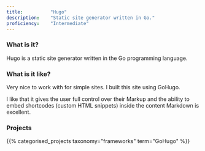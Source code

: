 ```yaml
---
title: 			"Hugo"
description: 	"Static site generator written in Go."
proficiency:	"Intermediate"
---
```


### What is it?
Hugo is a static site generator written in the Go programming language.

### What is it like?
Very nice to work with for simple sites. I built this site using GoHugo. 

I like that it gives the user full control over their Markup and the ability to embed shortcodes (custom HTML snippets) inside the content Markdown is excellent.

### Projects
{{% categorised_projects taxonomy="frameworks" term="GoHugo" %}}